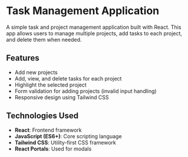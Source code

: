 # Task Management Application

A simple task and project management application built with React. This app allows users to manage multiple projects, add tasks to each project, and delete them when needed.

## Features

- Add new projects
- Add, view, and delete tasks for each project
- Highlight the selected project
- Form validation for adding projects (invalid input handling)
- Responsive design using Tailwind CSS

## Technologies Used

- **React**: Frontend framework
- **JavaScript (ES6+)**: Core scripting language
- **Tailwind CSS**: Utility-first CSS framework
- **React Portals**: Used for modals
